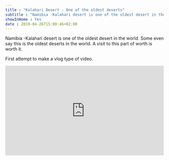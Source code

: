 ```yaml
---
title : "Kalahari Desert - One of the oldest deserts"
subtitle : "Namibia -Kalahari desert is one of the oldest desert in the world. Some even say this is the oldest deserts in the world. A visit to this part of worth is worth it."
showInHome : Yes 
date : 2019-04-26T15:00:46+02:00
---
```


<p>Namibia -Kalahari desert is one of the oldest desert in the world. Some even say this is the oldest deserts in the world. A visit to this part of worth is worth it.</p>
<p>First attempt to make a vlog type of video.

<div style="position: relative; padding-bottom: 56.25%; height: 0; overflow: hidden;">
  <iframe src="https://www.youtube.com/embed/enhwvJtgp0M" style="position: absolute; top: 0; left: 0; width: 100%; height: 100%; border:0;" allowfullscreen title="YouTube Video"></iframe>
</div>
</p>
